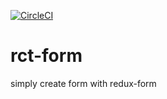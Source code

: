 [![CircleCI](https://circleci.com/gh/linehat/rct-form/tree/release.svg?style=svg)](https://circleci.com/gh/linehat/rct-form/tree/release)

# rct-form
simply create form with redux-form

